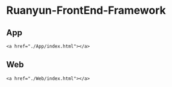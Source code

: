 # Ruanyun-FrontEnd-Framework

## App
    <a href="./App/index.html"></a>

## Web
    <a href="./Web/index.html"></a>
